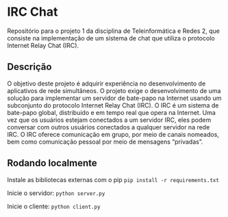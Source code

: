 # IRC Chat

Repositório para o projeto 1 da disciplina de Teleinformática e Redes 2, que consiste na implementação de um sistema de chat que utiliza o protocolo Internet Relay Chat (IRC).

## Descrição

O objetivo deste projeto é adquirir experiência no desenvolvimento de aplicativos de rede
simultâneos. O projeto exige o desenvolvimento de uma solução para implementar um servidor
de bate-papo na Internet usando um subconjunto do protocolo Internet Relay Chat (IRC). O
IRC é um sistema de bate-papo global, distribuído e em tempo real que opera na Internet. Uma vez que os usuários
estejam conectados a um servidor IRC, eles podem conversar com outros usuários conectados
a qualquer servidor na rede IRC. O IRC oferece comunicação em grupo, por meio de canais
nomeados, bem como comunicação pessoal por meio de mensagens “privadas”.

## Rodando localmente

Instale as bibliotecas externas com o pip `pip install -r requirements.txt`

Inicie o servidor: `python server.py`

Inicie o cliente: `python client.py`
